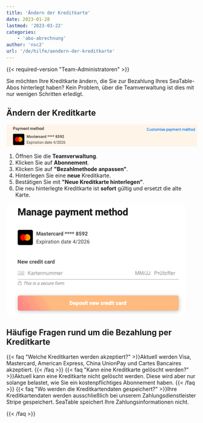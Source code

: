 ```yaml
---
title: 'Ändern der Kreditkarte'
date: 2023-01-28
lastmod: '2023-03-22'
categories:
    - 'abo-abrechnung'
author: 'nsc2'
url: '/de/hilfe/aendern-der-kreditkarte'
---
```


{{< required-version "Team-Administratoren" >}}

Sie möchten Ihre Kreditkarte ändern, die Sie zur Bezahlung Ihres SeaTable-Abos hinterlegt haben? Kein Problem, über die Teamverwaltung ist dies mit nur wenigen Schritten erledigt.

## Ändern der Kreditkarte

![Ändern Sie Ihre Kreditkarte einfach über die Teamverwaltung](images/Aendern-der-Kreditkarte-1-1.png)

1. Öffnen Sie die **Teamverwaltung**.
2. Klicken Sie auf **Abonnement**.
3. Klicken Sie auf **"Bezahlmethode anpassen"**.
4. Hinterlegen Sie eine **neue** Kreditkarte.
5. Bestätigen Sie mit **"Neue Kreditkarte hinterlegen"**.
6. Die neu hinterlegte Kreditkarte ist **sofort** gültig und ersetzt die alte Karte.

![Hinterlegen einer neuen Kreditkarte ](images/Hinterlegen-einer-neuen-Kreditkarte-1.png)

## Häufige Fragen rund um die Bezahlung per Kreditkarte

{{< faq "Welche Kreditkarten werden akzeptiert?" >}}Aktuell werden Visa, Mastercard, American Express, China UnionPay und Cartes Bancaires akzeptiert.
{{< /faq >}}
{{< faq "Kann eine Kreditkarte gelöscht werden?" >}}Aktuell kann eine Kreditkarte nicht gelöscht werden. Diese wird aber nur solange belastet, wie Sie ein kostenpflichtiges Abonnement haben.
{{< /faq >}}
{{< faq "Wo werden die Kreditkartendaten gespeichert?" >}}Ihre Kreditkartendaten werden ausschließlich bei unserem Zahlungsdienstleister Stripe gespeichert. SeaTable speichert Ihre Zahlungsinformationen nicht.

{{< /faq >}}
